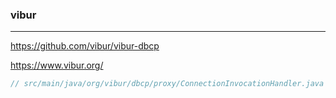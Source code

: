 ### vibur
---
https://github.com/vibur/vibur-dbcp

https://www.vibur.org/

```java
// src/main/java/org/vibur/dbcp/proxy/ConnectionInvocationHandler.java




```

```
```

```
```


